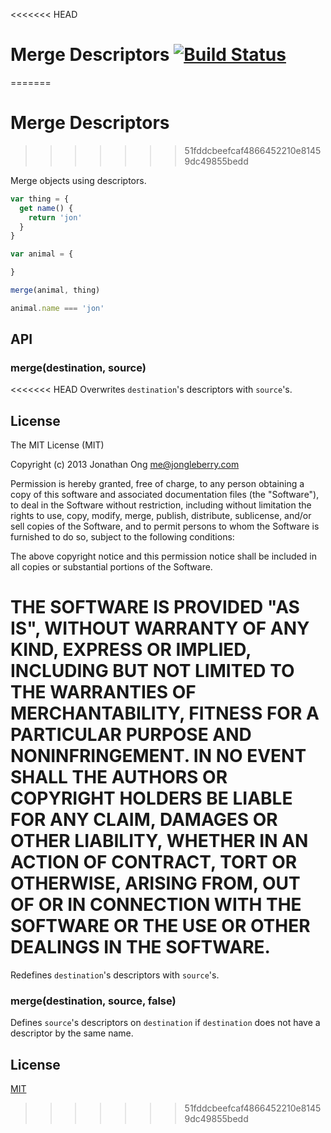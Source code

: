 <<<<<<< HEAD
# Merge Descriptors [![Build Status](https://travis-ci.org/component/merge-descriptors.png)](https://travis-ci.org/component/merge-descriptors)
=======
# Merge Descriptors
>>>>>>> 51fddcbeefcaf4866452210e81459dc49855bedd

Merge objects using descriptors.

```js
var thing = {
  get name() {
    return 'jon'
  }
}

var animal = {

}

merge(animal, thing)

animal.name === 'jon'
```

## API

### merge(destination, source)

<<<<<<< HEAD
Overwrites `destination`'s descriptors with `source`'s.

## License

The MIT License (MIT)

Copyright (c) 2013 Jonathan Ong me@jongleberry.com

Permission is hereby granted, free of charge, to any person obtaining a copy
of this software and associated documentation files (the "Software"), to deal
in the Software without restriction, including without limitation the rights
to use, copy, modify, merge, publish, distribute, sublicense, and/or sell
copies of the Software, and to permit persons to whom the Software is
furnished to do so, subject to the following conditions:

The above copyright notice and this permission notice shall be included in
all copies or substantial portions of the Software.

THE SOFTWARE IS PROVIDED "AS IS", WITHOUT WARRANTY OF ANY KIND, EXPRESS OR
IMPLIED, INCLUDING BUT NOT LIMITED TO THE WARRANTIES OF MERCHANTABILITY,
FITNESS FOR A PARTICULAR PURPOSE AND NONINFRINGEMENT. IN NO EVENT SHALL THE
AUTHORS OR COPYRIGHT HOLDERS BE LIABLE FOR ANY CLAIM, DAMAGES OR OTHER
LIABILITY, WHETHER IN AN ACTION OF CONTRACT, TORT OR OTHERWISE, ARISING FROM,
OUT OF OR IN CONNECTION WITH THE SOFTWARE OR THE USE OR OTHER DEALINGS IN
THE SOFTWARE.
=======
Redefines `destination`'s descriptors with `source`'s.

### merge(destination, source, false)

Defines `source`'s descriptors on `destination` if `destination` does not have
a descriptor by the same name.

## License

[MIT](LICENSE)
>>>>>>> 51fddcbeefcaf4866452210e81459dc49855bedd

